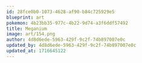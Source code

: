 ```yaml
---
id: 28fce0b0-1073-4628-af90-b84c725929e5
blueprint: art
pokemon: 4b23bb35-977c-4b22-9d74-a3f6ddf57492
title: Meganium
image: art/154.png
author: 4d8d6ede-5963-429f-9c2f-74b897007e0c
updated_by: 4d8d6ede-5963-429f-9c2f-74b897007e0c
updated_at: 1716645122
---
```


